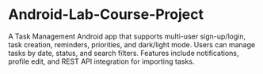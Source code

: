 # Android-Lab-Course-Project
A Task Management Android app that supports multi-user sign-up/login, task creation, reminders, priorities, and dark/light mode. Users can manage tasks by date, status, and search filters. Features include notifications, profile edit, and REST API integration for importing tasks.

